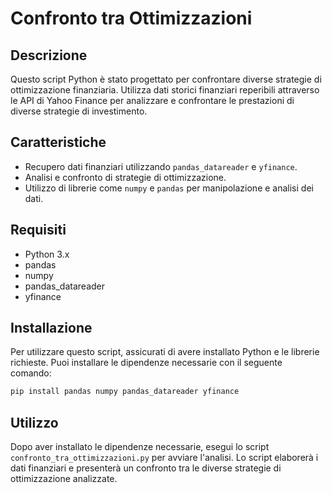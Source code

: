 # Confronto tra Ottimizzazioni

## Descrizione

Questo script Python è stato progettato per confrontare diverse strategie di ottimizzazione finanziaria. Utilizza dati storici finanziari reperibili attraverso le API di Yahoo Finance per analizzare e confrontare le prestazioni di diverse strategie di investimento.

## Caratteristiche

- Recupero dati finanziari utilizzando `pandas_datareader` e `yfinance`.
- Analisi e confronto di strategie di ottimizzazione.
- Utilizzo di librerie come `numpy` e `pandas` per manipolazione e analisi dei dati.

## Requisiti

- Python 3.x
- pandas
- numpy
- pandas_datareader
- yfinance

## Installazione

Per utilizzare questo script, assicurati di avere installato Python e le librerie richieste. Puoi installare le dipendenze necessarie con il seguente comando:

```bash
pip install pandas numpy pandas_datareader yfinance
```
## Utilizzo

Dopo aver installato le dipendenze necessarie, esegui lo script `confronto_tra_ottimizzazioni.py` per avviare l'analisi. 
Lo script elaborerà i dati finanziari e presenterà un confronto tra le diverse strategie di ottimizzazione analizzate.
